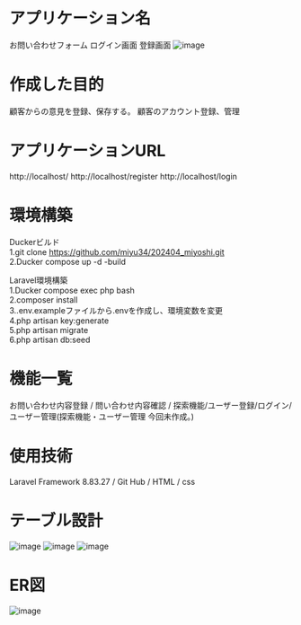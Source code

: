 # アプリケーション名
お問い合わせフォーム
ログイン画面
登録画面
![image](https://github.com/miyu34/202404_miyoshi/assets/125182885/2799828b-0560-4c4d-8ce6-99bed582134a)


# 作成した目的
顧客からの意見を登録、保存する。
顧客のアカウント登録、管理
 
# アプリケーションURL
http://localhost/
http://localhost/register
http://localhost/login

# 環境構築
Duckerビルド  
1.git clone https://github.com/miyu34/202404_miyoshi.git  
2.Ducker compose up -d -build  

Laravel環境構築  
1.Ducker compose exec php bash  
2.composer install  
3..env.exampleファイルから.envを作成し、環境変数を変更  
4.php artisan key:generate  
5.php artisan migrate  
6.php artisan db:seed  
 
# 機能一覧
お問い合わせ内容登録 / 問い合わせ内容確認 / 探索機能/ユーザー登録/ログイン/ユーザー管理(探索機能・ユーザー管理 今回未作成。)
 
# 使用技術
Laravel Framework 8.83.27 / Git Hub / HTML / css
 
# テーブル設計
![image](https://github.com/miyu34/202404_miyoshi/assets/125182885/9ef3febb-82bb-4236-99e7-0c658e30bf2c)
![image](https://github.com/miyu34/202404_miyoshi/assets/125182885/fc31d809-65d5-4aba-b080-4ec18643e479)
![image](https://github.com/miyu34/202404_miyoshi/assets/125182885/c2a70ab9-1966-40d4-ba9d-041ba24b14a0)

# ER図
![image](https://github.com/miyu34/202404_miyoshi/assets/125182885/c43ff190-7280-4350-b8d7-58f0f352ebca)
